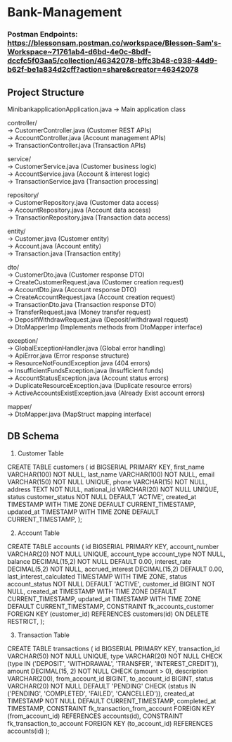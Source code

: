 # Bank-Management

### Postman Endpoints: https://blessonsam.postman.co/workspace/Blesson-Sam's-Workspace~71761ab4-d6bd-4e0c-8bdf-dccfc5f03aa5/collection/46342078-bffc3b48-c938-44d9-b62f-be1a834d2cff?action=share&creator=46342078 

## Project Structure 

MinibankapplicationApplication.java  → Main application class  

controller/  
  → CustomerController.java        (Customer REST APIs)  
  → AccountController.java         (Account management APIs)  
  → TransactionController.java     (Transaction APIs)  

service/  
  → CustomerService.java           (Customer business logic)  
  → AccountService.java            (Account & interest logic)  
  → TransactionService.java        (Transaction processing)  

repository/  
  → CustomerRepository.java        (Customer data access)  
  → AccountRepository.java         (Account data access)  
  → TransactionRepository.java     (Transaction data access)  

entity/  
  → Customer.java                  (Customer entity)  
  → Account.java                   (Account entity)  
  → Transaction.java               (Transaction entity)  

dto/  
  → CustomerDto.java               (Customer response DTO)  
  → CreateCustomerRequest.java     (Customer creation request)  
  → AccountDto.java                 (Account response DTO)  
  → CreateAccountRequest.java       (Account creation request)  
  → TransactionDto.java            (Transaction response DTO)  
  → TransferRequest.java           (Money transfer request)  
  → DepositWithdrawRequest.java    (Deposit/withdrawal request)  
  → DtoMapperImp                   (Implements methods from DtoMapper interface)  

exception/  
  → GlobalExceptionHandler.java    (Global error handling)  
  → ApiError.java                  (Error response structure)  
  → ResourceNotFoundException.java (404 errors)  
  → InsufficientFundsException.java (Insufficient funds)  
  → AccountStatusException.java    (Account status errors)  
  → DuplicateResourceException.java (Duplicate resource errors)  
  → ActiveAccountsExistException.java (Already Exist account errors)  

mapper/  
  → DtoMapper.java                 (MapStruct mapping interface)  


## DB Schema

1. Customer Table

CREATE TABLE customers (
    id BIGSERIAL PRIMARY KEY,
    first_name VARCHAR(100) NOT NULL,
    last_name VARCHAR(100) NOT NULL,
    email VARCHAR(150) NOT NULL UNIQUE,
    phone VARCHAR(15) NOT NULL,
    address TEXT NOT NULL,
    national_id VARCHAR(20) NOT NULL UNIQUE,
    status customer_status NOT NULL DEFAULT 'ACTIVE',
    created_at TIMESTAMP WITH TIME ZONE DEFAULT CURRENT_TIMESTAMP,
    updated_at TIMESTAMP WITH TIME ZONE DEFAULT CURRENT_TIMESTAMP,
);


2. Account Table

CREATE TABLE accounts (
    id BIGSERIAL PRIMARY KEY,
    account_number VARCHAR(20) NOT NULL UNIQUE,
    account_type account_type NOT NULL,
    balance DECIMAL(15,2) NOT NULL DEFAULT 0.00,
    interest_rate DECIMAL(5,2) NOT NULL,
    accrued_interest DECIMAL(15,2) DEFAULT 0.00,
    last_interest_calculated TIMESTAMP WITH TIME ZONE,
    status account_status NOT NULL DEFAULT 'ACTIVE',
    customer_id BIGINT NOT NULL,
    created_at TIMESTAMP WITH TIME ZONE DEFAULT CURRENT_TIMESTAMP,
    updated_at TIMESTAMP WITH TIME ZONE DEFAULT CURRENT_TIMESTAMP,
    CONSTRAINT fk_accounts_customer FOREIGN KEY (customer_id) REFERENCES customers(id) ON DELETE RESTRICT,
);


3. Transaction Table

CREATE TABLE transactions (
    id BIGSERIAL PRIMARY KEY,
    transaction_id VARCHAR(50) NOT NULL UNIQUE,
    type VARCHAR(20) NOT NULL CHECK (type IN ('DEPOSIT', 'WITHDRAWAL', 'TRANSFER', 'INTEREST_CREDIT')),
    amount DECIMAL(15, 2) NOT NULL CHECK (amount > 0),
    description VARCHAR(200),
    from_account_id BIGINT,
    to_account_id BIGINT,
    status VARCHAR(20) NOT NULL DEFAULT 'PENDING' CHECK (status IN ('PENDING', 'COMPLETED', 'FAILED', 'CANCELLED')),
    created_at TIMESTAMP NOT NULL DEFAULT CURRENT_TIMESTAMP,
    completed_at TIMESTAMP,
    CONSTRAINT fk_transaction_from_account FOREIGN KEY (from_account_id) REFERENCES accounts(id),
    CONSTRAINT fk_transaction_to_account FOREIGN KEY (to_account_id) REFERENCES accounts(id)
);

